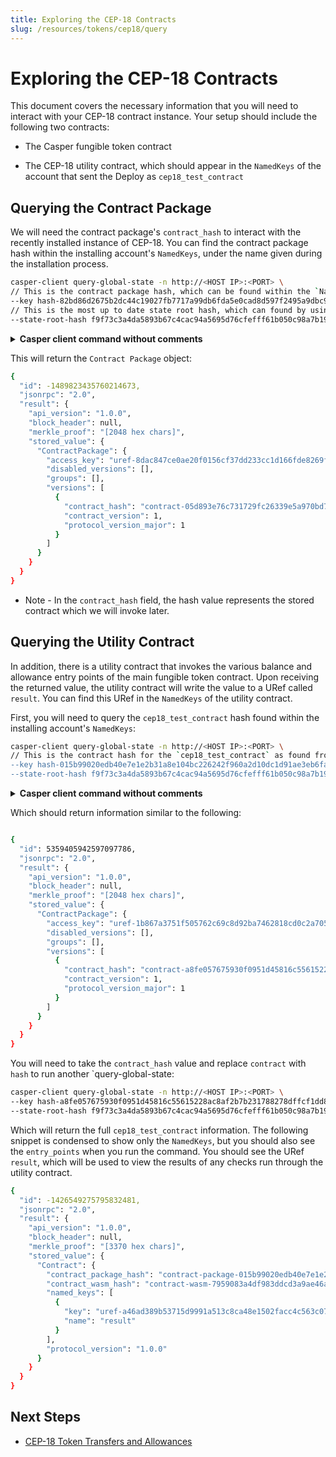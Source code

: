 ```yaml
---
title: Exploring the CEP-18 Contracts
slug: /resources/tokens/cep18/query
---
```


# Exploring the CEP-18 Contracts

This document covers the necessary information that you will need to interact with your CEP-18 contract instance. Your setup should include the following two contracts:

- The Casper fungible token contract

- The CEP-18 utility contract, which should appear in the `NamedKeys` of the account that sent the Deploy as `cep18_test_contract`

## Querying the Contract Package

We will need the contract package's `contract_hash` to interact with the recently installed instance of CEP-18. You can find the contract package hash within the installing account's `NamedKeys`, under the name given during the installation process.

```bash
casper-client query-global-state -n http://<HOST IP>:<PORT> \
// This is the contract package hash, which can be found within the `NamedKeys` of the account that sent the installing deploy.
--key hash-82bd86d2675b2dc44c19027fb7717a99db6fda5e0cad8d597f2495a9dbc9df7f \
// This is the most up to date state root hash, which can found by using the `get-state-root-hash` command in the Casper client.
--state-root-hash f9f73c3a4da5893b67c4cac94a5695d76cfefff61b050c98a7b19e2b8efd3933
```

<details>
<summary><b>Casper client command without comments</b></summary>

```bash
casper-client query-global-state -n http://<HOST IP>:<PORT> \
--key hash-82bd86d2675b2dc44c19027fb7717a99db6fda5e0cad8d597f2495a9dbc9df7f \
--state-root-hash f9f73c3a4da5893b67c4cac94a5695d76cfefff61b050c98a7b19e2b8efd3933
```

</details>

This will return the `Contract Package` object:

```bash
{
  "id": -1489823435760214673,
  "jsonrpc": "2.0",
  "result": {
    "api_version": "1.0.0",
    "block_header": null,
    "merkle_proof": "[2048 hex chars]",
    "stored_value": {
      "ContractPackage": {
        "access_key": "uref-8dac847ce0ae20f0156cf37dd233cc1d166fde8269fc9a393b0ea04174be1167-007",
        "disabled_versions": [],
        "groups": [],
        "versions": [
          {
            "contract_hash": "contract-05d893e76c731729fc26339e5a970bd79fbf4a6adf743c8385431fb494bff45e",
            "contract_version": 1,
            "protocol_version_major": 1
          }
        ]
      }
    }
  }
}
```

* Note - In the `contract_hash` field, the hash value represents the stored contract which we will invoke later.

## Querying the Utility Contract

In addition, there is a utility contract that invokes the various balance and allowance entry points of the main fungible token contract. Upon receiving the returned value, the utility contract will write the value to a URef called `result`. You can find this URef in the `NamedKeys` of the utility contract.

First, you will need to query the `cep18_test_contract` hash found within the installing account's `NamedKeys`:

```bash
casper-client query-global-state -n http://<HOST IP>:<PORT> \
// This is the contract hash for the `cep18_test_contract` as found from the installing account's `NamedKeys`
--key hash-015b99020edb40e7e1e2b31a8e104bc226242f960a2d10dc1d91ae3eb6fa41b6 \
--state-root-hash f9f73c3a4da5893b67c4cac94a5695d76cfefff61b050c98a7b19e2b8efd3933
```

<details>
<summary><b>Casper client command without comments</b></summary>

```bash
casper-client query-global-state -n http://<HOST IP>:<PORT> \
--key hash-015b99020edb40e7e1e2b31a8e104bc226242f960a2d10dc1d91ae3eb6fa41b6 \
--state-root-hash f9f73c3a4da5893b67c4cac94a5695d76cfefff61b050c98a7b19e2b8efd3933
```
</details>

Which should return information similar to the following:

```bash

{
  "id": 5359405942597097786,
  "jsonrpc": "2.0",
  "result": {
    "api_version": "1.0.0",
    "block_header": null,
    "merkle_proof": "[2048 hex chars]",
    "stored_value": {
      "ContractPackage": {
        "access_key": "uref-1b867a3751f505762c69c8d92ba7462818cd0c2a705bb5d4270bce479410ee55-007",
        "disabled_versions": [],
        "groups": [],
        "versions": [
          {
            "contract_hash": "contract-a8fe057675930f0951d45816c55615228ac8af2b7b231788278dffcf1dd8c0ca",
            "contract_version": 1,
            "protocol_version_major": 1
          }
        ]
      }
    }
  }
}

```

You will need to take the `contract_hash` value and replace `contract` with `hash` to run another `query-global-state:

```bash
casper-client query-global-state -n http://<HOST IP>:<PORT> \
--key hash-a8fe057675930f0951d45816c55615228ac8af2b7b231788278dffcf1dd8c0ca \
--state-root-hash f9f73c3a4da5893b67c4cac94a5695d76cfefff61b050c98a7b19e2b8efd3933
```

Which will return the full `cep18_test_contract` information. The following snippet is condensed to show only the `NamedKeys`, but you should also see the `entry_points` when you run the command. You should see the URef `result`, which will be used to view the results of any checks run through the utility contract.

```bash
{
  "id": -1426549275795832481,
  "jsonrpc": "2.0",
  "result": {
    "api_version": "1.0.0",
    "block_header": null,
    "merkle_proof": "[3370 hex chars]",
    "stored_value": {
      "Contract": {
        "contract_package_hash": "contract-package-015b99020edb40e7e1e2b31a8e104bc226242f960a2d10dc1d91ae3eb6fa41b6",
        "contract_wasm_hash": "contract-wasm-7959083a4df983ddcd3a9ae46af092dbf126031181ab2619ddc64db09bde8c27",
        "named_keys": [
          {
            "key": "uref-a46ad389b53715d9991a513c8ca48e1502facc4c563c0700a31e830c4cb8a7d4-007",
            "name": "result"
          }
        ],
        "protocol_version": "1.0.0"
      }
    }
  }
}

```

## Next Steps

- [CEP-18 Token Transfers and Allowances](./transfer.md)